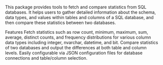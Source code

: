This package provides tools to fetch and compare statistics from SQL databases. It helps users to gather detailed information about the schema, data types, and values within tables and columns of a SQL database, and then compare these statistics between two databases.

Features
Fetch statistics such as row count, minimum, maximum, sum, average, distinct counts, and frequency distributions for various column data types including integer, nvarchar, datetime, and bit.
Compare statistics of two databases and output the differences at both table and column levels.
Easily configurable via JSON configuration files for database connections and table/column selection.
